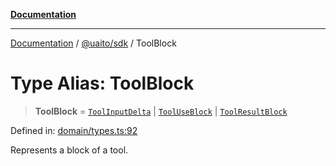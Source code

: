 [**Documentation**](../../../README.md)

***

[Documentation](../../../README.md) / [@uaito/sdk](../README.md) / ToolBlock

# Type Alias: ToolBlock

> **ToolBlock** = [`ToolInputDelta`](ToolInputDelta.md) \| [`ToolUseBlock`](ToolUseBlock.md) \| [`ToolResultBlock`](ToolResultBlock.md)

Defined in: [domain/types.ts:92](https://github.com/elribonazo/uaito/blob/329283f19d75a4623970a839744308f19ace5c16/packages/sdk/src/domain/types.ts#L92)

Represents a block of a tool.
